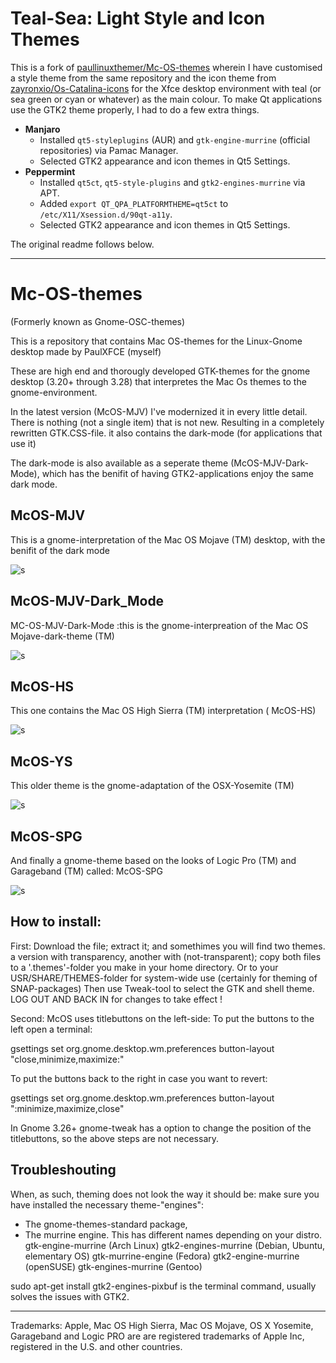 # Teal-Sea: Light Style and Icon Themes
This is a fork of
[paullinuxthemer/Mc-OS-themes](https://github.com/paullinuxthemer/Mc-OS-themes)
wherein I have customised a style theme from the same repository and the icon
theme from
[zayronxio/Os-Catalina-icons](https://github.com/zayronxio/Os-Catalina-icons)
for the Xfce desktop environment with teal (or sea green or cyan or whatever)
as the main colour. To make Qt applications use the GTK2 theme properly, I had
to do a few extra things.
* **Manjaro**
  * Installed `qt5-styleplugins` (AUR) and `gtk-engine-murrine` (official
  repositories) via Pamac Manager.
  * Selected GTK2 appearance and icon themes in Qt5 Settings.
* **Peppermint**
  * Installed `qt5ct`, `qt5-style-plugins` and `gtk2-engines-murrine` via APT.
  * Added `export QT_QPA_PLATFORMTHEME=qt5ct` to
  `/etc/X11/Xsession.d/90qt-a11y`.
  * Selected GTK2 appearance and icon themes in Qt5 Settings.

The original readme follows below.

---

# Mc-OS-themes
(Formerly known as Gnome-OSC-themes) 

This is a repository that contains Mac OS-themes for the Linux-Gnome desktop made by PaulXFCE (myself)

These are high end and thorougly developed GTK-themes for the gnome desktop (3.20+ through 3.28) that interpretes the Mac Os themes to the gnome-environment. 

In the latest version (McOS-MJV)  I've modernized it in every little detail. There is nothing (not a single item) that is not new. Resulting in a completely rewritten GTK.CSS-file.  it also contains the dark-mode (for applications that use it)

The dark-mode is also available as a seperate theme (McOS-MJV-Dark-Mode), which has the benifit of having GTK2-applications enjoy the same dark mode. 
 
## McOS-MJV

This is a gnome-interpretation of the Mac OS Mojave (TM) desktop, with the benifit of the dark mode 

![s](https://cn.pling.com/img/2/b/6/5/43d9a69282e978e27e9a6bd7c178c0e4debd.jpg)

## McOS-MJV-Dark_Mode

MC-OS-MJV-Dark-Mode :this is the gnome-interpreation of the Mac OS Mojave-dark-theme (TM)

![s](https://cn.pling.com/img/4/8/5/6/573788fee69c4b0bb0e698141900f232a6a1.jpg)

## McOS-HS

This one contains the Mac OS High Sierra (TM) interpretation ( McOS-HS)

![s](https://cn.pling.com/img/9/0/f/9/9cbbb4b03c5fc47510e717c3661cc81949ba.jpg)

## McOS-YS

This older theme is the gnome-adaptation of the OSX-Yosemite (TM) 

![s](https://cn.pling.com/img/8/5/0/b/73c79b20d0ed5c4b18b278eac1273e2df0bf.jpg)

## McOS-SPG

And finally a gnome-theme based on the looks of Logic Pro (TM) and Garageband (TM) called: McOS-SPG

![s](https://cn.pling.com/img/3/0/0/e/85b9c2c5ea25a5d7632f2ca79015a7f6ee84.jpg)

## How to install:

First: Download the file; extract it; and somethimes you will find two themes. a version with transparency, another with (not-transparent); copy both files to a '.themes'-folder you make in your home directory. Or to your USR/SHARE/THEMES-folder for system-wide use (certainly for theming of SNAP-packages)
Then use Tweak-tool to select the GTK and shell theme.
LOG OUT AND BACK IN for changes to take effect !

Second: McOS uses titlebuttons on the left-side:
To put the buttons to the left open a terminal:

gsettings set org.gnome.desktop.wm.preferences button-layout "close,minimize,maximize:"

To put the buttons back to the right in case you want to revert:

gsettings set org.gnome.desktop.wm.preferences button-layout ":minimize,maximize,close"

In Gnome 3.26+ gnome-tweak has a option to change the position of the titlebuttons, so the above steps are not necessary. 

## Troubleshouting

When, as such, theming does not look the way it should be: make sure you have installed the necessary theme-"engines":

- The gnome-themes-standard package,
- The murrine engine. This has different names depending on your distro.
gtk-engine-murrine (Arch Linux)
gtk2-engines-murrine (Debian, Ubuntu, elementary OS)
gtk-murrine-engine (Fedora)
gtk2-engine-murrine (openSUSE)
gtk-engines-murrine (Gentoo)

sudo apt-get install gtk2-engines-pixbuf is the terminal command, usually solves the issues with GTK2.



--------------------------------------------------------------------------------------------------------
Trademarks:
Apple, Mac OS High Sierra, Mac OS Mojave, OS X Yosemite, Garageband and Logic PRO 
are are registered trademarks of Apple Inc, registered in the U.S. and other countries.
